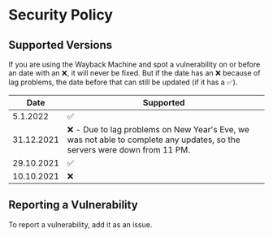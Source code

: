 # Security Policy

## Supported Versions

If you are using the Wayback Machine and spot a vulnerability on or before an date with an :x:, it will never be fixed. But if the date has an :x: because of lag problems, the date before that can still be updated (if it has a :white_check_mark:).

| Date | Supported          |
| ------- | ------------------ |
| 5.1.2022   | :white_check_mark: |
| 31.12.2021   | :x: - Due to lag problems on New Year's Eve, we was not able to complete any updates, so the servers were down from 11 PM.              |
| 29.10.2021  | :white_check_mark: |
| 10.10.2021   | :x:           |

## Reporting a Vulnerability

To report a vulnerability, add it as an issue.
